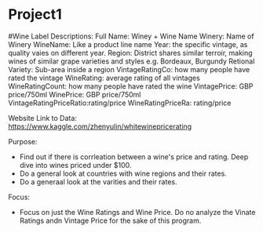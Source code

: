 # Project1

#Wine Label Descriptions:
Full Name:  Winey + Wine Name
Winery:  Name of Winery
WineName:  Like a product line name
Year: the specific vintage, as quality vaies on different year.
Region: District shares similar terroir, making wines of similar grape varieties and styles e.g. Bordeaux, Burgundy
Retional Variety:  Sub-area inside a region
VintageRatingCo:  how many people have rated the vintage
WineRating: average rating of all vintages
WineRatingCount:  how many people have rated the wine
VintagePrice:  GBP price/750ml
WinePrice:  GBP price/750ml
VintageRatingPriceRatio:rating/price
WineRatingPriceRa: rating/price

Website Link to Data:  https://www.kaggle.com/zhenyulin/whitewinepricerating


Purpose: 
- Find out if there is corrleation between a wine's price and rating. 
    Deep dive into wines priced under $100.  
- Do a general look at countries with wine regions and their rates.
- Do a generaal look at the varities and their rates. 

Focus: 
- Focus on just the Wine Ratings and Wine Price.  Do no analyze the Vinate Ratings andn Vintage Price for the sake of this program.





